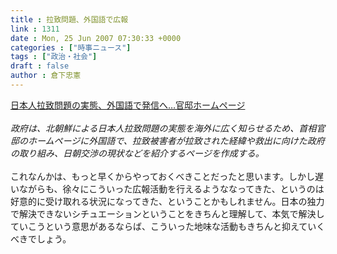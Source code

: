 ```yaml
---
title : 拉致問題、外国語で広報
link : 1311
date : Mon, 25 Jun 2007 07:30:33 +0000
categories : ["時事ニュース"]
tags : ["政治・社会"]
draft : false
author : 倉下忠憲
---
```


<A HREF="http://www.yomiuri.co.jp/politics/news/20070625i503.htm" TARGET="_blank">日本人拉致問題の実態、外国語で発信へ…官邸ホームページ</A><BR><BR><I>政府は、北朝鮮による日本人拉致問題の実態を海外に広く知らせるため、首相官邸のホームページに外国語で、拉致被害者が拉致された経緯や救出に向けた政府の取り組み、日朝交渉の現状などを紹介するページを作成する。</I><BR><BR>これなんかは、もっと早くからやっておくべきことだったと思います。しかし遅いながらも、徐々にこういった広報活動を行えるようななってきた、というのは好意的に受け取れる状況になってきた、ということかもしれません。日本の独力で解決できないシチュエーションということをきちんと理解して、本気で解決していこうという意思があるならば、こういった地味な活動もきちんと抑えていくべきでしょう。<BR><BR><br><br>
